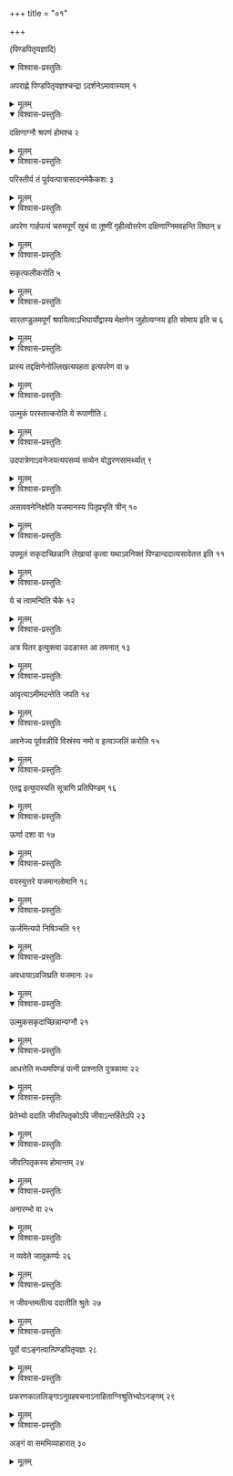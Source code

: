 +++
title = "०१"

+++
  
(पिण्डपितृयज्ञादि)



<details open><summary>विश्वास-प्रस्तुतिः</summary>

अपराह्णे पिण्डपितृयज्ञश्चन्द्रा ऽदर्शनेऽमावास्याम् १
</details>

<details><summary>मूलम्</summary>

अपराह्णे पिण्डपितृयज्ञश्चन्द्रा ऽदर्शनेऽमावास्याम् १
</details>


<details open><summary>विश्वास-प्रस्तुतिः</summary>

दक्षिणाग्नौ श्रपणं होमश्च २
</details>

<details><summary>मूलम्</summary>

दक्षिणाग्नौ श्रपणं होमश्च २
</details>


<details open><summary>विश्वास-प्रस्तुतिः</summary>

परिस्तीर्य तं पूर्ववत्पात्रासादनमेकैकशः ३
</details>

<details><summary>मूलम्</summary>

परिस्तीर्य तं पूर्ववत्पात्रासादनमेकैकशः ३
</details>


<details open><summary>विश्वास-प्रस्तुतिः</summary>

अपरेण गार्हपत्यं चरुमपूर्णं स्रुचं वा तूष्णीं गृहीत्वोत्तरेण दक्षिणाग्निमवहन्ति तिष्ठन् ४
</details>

<details><summary>मूलम्</summary>

अपरेण गार्हपत्यं चरुमपूर्णं स्रुचं वा तूष्णीं गृहीत्वोत्तरेण दक्षिणाग्निमवहन्ति तिष्ठन् ४
</details>


<details open><summary>विश्वास-प्रस्तुतिः</summary>

 सकृत्फलीकरोति ५
</details>

<details><summary>मूलम्</summary>

 सकृत्फलीकरोति ५
</details>


<details open><summary>विश्वास-प्रस्तुतिः</summary>

सारतण्डुलमपूर्णं श्रपयित्वाऽभिघार्योद्वास्य मेक्षणेन जुहोत्यग्नय इति सोमाय इति च ६
</details>

<details><summary>मूलम्</summary>

सारतण्डुलमपूर्णं श्रपयित्वाऽभिघार्योद्वास्य मेक्षणेन जुहोत्यग्नय इति सोमाय इति च ६
</details>


<details open><summary>विश्वास-प्रस्तुतिः</summary>

प्रास्य तद्दक्षिणेनोल्लिखत्यपहता इत्यपरेण वा ७
</details>

<details><summary>मूलम्</summary>

प्रास्य तद्दक्षिणेनोल्लिखत्यपहता इत्यपरेण वा ७
</details>


<details open><summary>विश्वास-प्रस्तुतिः</summary>

उल्मुकं परस्तात्करोति ये रूपाणीति ८
</details>

<details><summary>मूलम्</summary>

उल्मुकं परस्तात्करोति ये रूपाणीति ८
</details>


<details open><summary>विश्वास-प्रस्तुतिः</summary>

उदपात्रेणाऽवनेजयत्यपसव्यं सव्येन वोद्धरणसामर्थ्यात् ९
</details>

<details><summary>मूलम्</summary>

उदपात्रेणाऽवनेजयत्यपसव्यं सव्येन वोद्धरणसामर्थ्यात् ९
</details>


<details open><summary>विश्वास-प्रस्तुतिः</summary>

 असाववनेनिक्ष्वेति यजमानस्य पितृप्रभृति त्रीन् १०
</details>

<details><summary>मूलम्</summary>

 असाववनेनिक्ष्वेति यजमानस्य पितृप्रभृति त्रीन् १०
</details>


<details open><summary>विश्वास-प्रस्तुतिः</summary>

उपमूलं सकृदाच्छिन्नानि लेखायां कृत्वा यथाऽवनिक्तं पिण्डान्ददात्यसावेतत्त इति ११
</details>

<details><summary>मूलम्</summary>

उपमूलं सकृदाच्छिन्नानि लेखायां कृत्वा यथाऽवनिक्तं पिण्डान्ददात्यसावेतत्त इति ११
</details>


<details open><summary>विश्वास-प्रस्तुतिः</summary>

ये च त्वामन्विति चैके १२
</details>

<details><summary>मूलम्</summary>

ये च त्वामन्विति चैके १२
</details>


<details open><summary>विश्वास-प्रस्तुतिः</summary>

अत्र पितर इत्युक्त्वा उदङास्त आ तमनात् १३
</details>

<details><summary>मूलम्</summary>

अत्र पितर इत्युक्त्वा उदङास्त आ तमनात् १३
</details>


<details open><summary>विश्वास-प्रस्तुतिः</summary>

आवृत्याऽमीमदन्तेति जपति १४
</details>

<details><summary>मूलम्</summary>

आवृत्याऽमीमदन्तेति जपति १४
</details>


<details open><summary>विश्वास-प्रस्तुतिः</summary>

अवनेज्य पूर्ववन्नीविं विस्रंस्य नमो व इत्यञ्जलिं करोति १५
</details>

<details><summary>मूलम्</summary>

अवनेज्य पूर्ववन्नीविं विस्रंस्य नमो व इत्यञ्जलिं करोति १५
</details>


<details open><summary>विश्वास-प्रस्तुतिः</summary>

एतद्व इत्युपास्यति सूत्राणि प्रतिपिण्डम् १६
</details>

<details><summary>मूलम्</summary>

एतद्व इत्युपास्यति सूत्राणि प्रतिपिण्डम् १६
</details>


<details open><summary>विश्वास-प्रस्तुतिः</summary>

ऊर्णा दशा वा १७
</details>

<details><summary>मूलम्</summary>

ऊर्णा दशा वा १७
</details>


<details open><summary>विश्वास-प्रस्तुतिः</summary>

वयस्युत्तरे यजमानलोमानि १८
</details>

<details><summary>मूलम्</summary>

वयस्युत्तरे यजमानलोमानि १८
</details>


<details open><summary>विश्वास-प्रस्तुतिः</summary>

ऊर्जमित्यपो निषिञ्चति १९
</details>

<details><summary>मूलम्</summary>

ऊर्जमित्यपो निषिञ्चति १९
</details>


<details open><summary>विश्वास-प्रस्तुतिः</summary>

अवधायाऽवजिघ्रति यजमानः २०
</details>

<details><summary>मूलम्</summary>

अवधायाऽवजिघ्रति यजमानः २०
</details>


<details open><summary>विश्वास-प्रस्तुतिः</summary>

उल्मुकसकृदाच्छिन्नान्यग्नौ २१
</details>

<details><summary>मूलम्</summary>

उल्मुकसकृदाच्छिन्नान्यग्नौ २१
</details>


<details open><summary>विश्वास-प्रस्तुतिः</summary>

आधत्तेति मध्यमपिण्डं पत्नी प्राश्नाति पुत्रकामा २२
</details>

<details><summary>मूलम्</summary>

आधत्तेति मध्यमपिण्डं पत्नी प्राश्नाति पुत्रकामा २२
</details>


<details open><summary>विश्वास-प्रस्तुतिः</summary>

प्रेतेभ्यो ददाति जीवत्पितृकोऽपि जीवाऽन्तर्हितेऽपि २३
</details>

<details><summary>मूलम्</summary>

प्रेतेभ्यो ददाति जीवत्पितृकोऽपि जीवाऽन्तर्हितेऽपि २३
</details>


<details open><summary>विश्वास-प्रस्तुतिः</summary>

जीवत्पितृकस्य होमान्तम् २४
</details>

<details><summary>मूलम्</summary>

जीवत्पितृकस्य होमान्तम् २४
</details>


<details open><summary>विश्वास-प्रस्तुतिः</summary>

अनारम्भो वा २५
</details>

<details><summary>मूलम्</summary>

अनारम्भो वा २५
</details>


<details open><summary>विश्वास-प्रस्तुतिः</summary>

न व्यवेते जातूकर्ण्यः २६
</details>

<details><summary>मूलम्</summary>

न व्यवेते जातूकर्ण्यः २६
</details>


<details open><summary>विश्वास-प्रस्तुतिः</summary>

न जीवन्तमतीत्य ददातीति श्रुतेः २७
</details>

<details><summary>मूलम्</summary>

न जीवन्तमतीत्य ददातीति श्रुतेः २७
</details>


<details open><summary>विश्वास-प्रस्तुतिः</summary>

पूर्वो वाऽङ्गत्वात्पिण्डपितृयज्ञः २८
</details>

<details><summary>मूलम्</summary>

पूर्वो वाऽङ्गत्वात्पिण्डपितृयज्ञः २८
</details>


<details open><summary>विश्वास-प्रस्तुतिः</summary>

प्रकरणकाललिङ्गाऽनुग्रहवचनाऽनाहिताग्निश्रुतिभ्योऽनङ्गम् २९
</details>

<details><summary>मूलम्</summary>

प्रकरणकाललिङ्गाऽनुग्रहवचनाऽनाहिताग्निश्रुतिभ्योऽनङ्गम् २९
</details>


<details open><summary>विश्वास-प्रस्तुतिः</summary>

अङ्गं वा समभिव्याहारात् ३०
</details>

<details><summary>मूलम्</summary>

अङ्गं वा समभिव्याहारात् ३०
</details>
